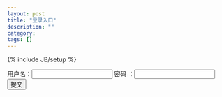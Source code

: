 ```yaml
---
layout: post
title: "登录入口"
description: ""
category: 
tags: []
---
```

{% include JB/setup %}
<script type="text/javascript" src="http://qzonestyle.gtimg.cn/qzone/openapi/qc_loader.js" data-appid="101011181" data-redirecturi="http://xbantcl.github.io/" charset="utf-8"></script>
<div>
    <label>用户名：</label><input type="text" name="username"/>
    <label>密码&nbsp;：</label><input type="password" name="password"/>
    <input type="button" value="提交" />
</div>
<span id="qqLoginBtn"></span>
<script type="text/javascript">
    QC.Login({
        btnId:"qqLoginBtn"    //插入按钮的节点id
    });
</script>
